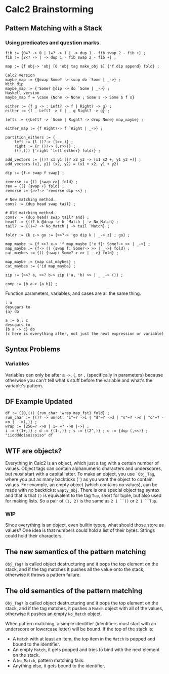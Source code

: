 # Calc2 Brainstorming

## Pattern Matching with a Stack

### Using predicates and question marks.

```
fib := {0=? -> 0 | 1=? -> 1 | -> dup 1 - fib swap 2 - fib +} ;
fib := {2<? -> | -> dup 1 - fib swap 2 - fib +} ;

map := {f obj-> 'obj [0 'obj tag make_obj $] {'f dip append} fold} ;

Calc2 version
maybe_map := {@swap Some? -> swap do `Some | _->} ;
With dip
maybe_map := {'Some? @dip -> do `Some | _->} ;
Haskell version
maybe_map f = \case {None -> None ; Some s -> Some $ f s}

either := {f g -> : Left? -> f | Right? -> g} ;
either := {f _ Left? -> f | _ g Right? -> g} ;

lefts := {{Left? -> `Some | Right? -> drop None} map_maybe} ;

either_map := {f Right?-> f `Right | _->} ;

partition_eithers := {
	left := {l ()?-> (l>>,)} ;
	right := {r ()?-> (,r>>)} ;
	((),()) {'right 'left either} foldr} ;

add_vectors := {()? x1 y1 ()? x2 y2 -> (x1 x2 +, y1 y2 +)} ;
add_vectors (x1, y1) (x2, y2) = (x1 + x2, y1 + y2)

dip := {f-> swap f swap} ;

reverse := {() {swap >>} fold} ;
rev = {[] {swap +} fold} ;
reverse := {>>?-> 'reverse dip <<} ;

# New matching method.
cons? := {dup head swap tail} ;

# Old matching method.
cons? := {dup head? swap tail? and} ;
head? := {()? h @drop -> h `Match | -> No_Match} ;
tail? := {()=? -> No_Match | -> tail `Match} ;

foldr := {k z-> go := {>>?-> 'go dip k | _-> z} ; go} ;

map_maybe := {f >>? x-> 'f map_maybe ['x f]: Some?-> >> | _->} ;
map_maybe := {f-> () {swap f: Some?-> >> | _->} fold} ;
cat_maybes := {() {swap: Some?-> >> | _->} fold} ;

map_maybe := {map cat_maybes} ;
cat_maybes := {'id map_maybe} ;

zip := {>>? a, >>? b-> zip ('a, 'b) >> | _ _-> ()} ;

comp := {b a-> {a b}} ;
```

Function parameters, variables, and cases are all the same thing.

```
: a
desugars to
{a} do

a := b ; c
desugars to
{b a -> c} do
(c here is everything after, not just the next expression or variable)
```

## Syntax Problems

### Variables

Variables can only be after a `->`, `{`, or `,` (specifically in parameters) because otherwise you can't tell what's stuff before the variable and what's the variable's pattern.

## DF Example Updated

```
df := {(0,()) {run_char 'wrap map_fst} fold} ;
run_char := {()? -> unrot: "i"=? ->i | "d"=? ->d | "s"=? ->s | "o"=? ->o | _->(,)} ;
wrap := {256=? ->0 | 1~ =? ->0 |->} ;
i := {(1+,)} ; d := {(1-,)} ; s := {(2^,)} ; o := {dup (,<<)} ;
"iiodddoisoisoiso" df
```

## WTF are objects?

Everything in Calc2 is an object, which just a tag with a certain number of values. Object tags can contain alphanumeric characters and underscores, but *must* start with a capital letter. To make an object, you use `` `Obj_Tag ``, where you put as many backticks (`` ` ``) as you want the object to contain values. For example, an empty object (which contains no values), can be made with no backticks: `Empty_Obj`. There is one special object tag syntax and that is that `()` is equivalent to the tag `Tup`, short for tuple, but also used for making lists. So a pair of `(1, 2)` is the same as ```2 1 ``()``` or ```2 1 ``Tup```.

### WIP

Since everything is an object, even builtin types, what should those store as values? One idea is that numbers could hold a list of their bytes. Strings could hold their characters.

## The new semantics of the pattern matching

`Obj_Tag?` is called object destructuring and it pops the top element on the stack, and if the tag matches it pushes all the value onto the stack, otherwise it throws a pattern failure.

## The old semantics of the pattern matching

`Obj_Tag?` is called object destructuring and it pops the top element on the stack, and if the tag matches, it pushes a `Match` object with all of the values, otherwise it pushes an empty `No_Match` object.

When pattern matching, a simple identifier (identifiers must start with an underscore or lowercase letter) will be bound. If the top of the stack is:
* A `Match` with at least an item, the top item in the `Match` is popped and bound to the identifier.
* An empty `Match`, it gets popped and tries to bind with the next element on the stack.
* A `No_Match`, pattern matching fails.
* Anything else, it gets bound to the identifier.
